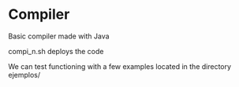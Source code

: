 # Compiler
Basic compiler made with Java

compi_n.sh deploys the code

We can test functioning with a few examples located in the directory ejemplos/
